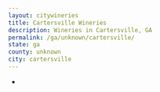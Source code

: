 ```yaml
---
layout: citywineries
title: Cartersville Wineries
description: Wineries in Cartersville, GA
permalink: /ga/unknown/cartersville/
state: ga
county: unknown
city: cartersville
---
```

-
